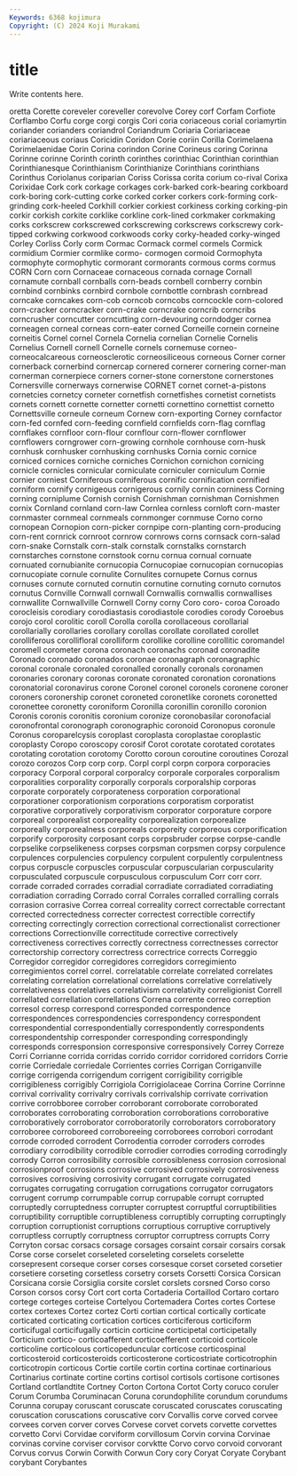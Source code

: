 ```yaml
---
Keywords: 6368 kojimura
Copyright: (C) 2024 Koji Murakami
---
```


# title

Write contents here.



oretta Corette coreveler coreveller
corevolve Corey corf Corfam Corfiote Corflambo Corfu corge corgi corgis
Cori coria coriaceous corial coriamyrtin coriander corianders coriandrol Coriandrum Coriaria
Coriariaceae coriariaceous coriaus Coricidin Coridon Corie coriin Corilla Corimelaena Corimelaenidae
Corin Corina corindon Corine Corineus coring Corinna Corinne corinne Corinth
corinth corinthes corinthiac Corinthian corinthian Corinthianesque Corinthianism Corinthianize Corinthians corinthians
Corinthus Coriolanus coriparian Coriss Corissa corita corium co-rival Corixa Corixidae
Cork cork corkage corkages cork-barked cork-bearing corkboard cork-boring cork-cutting corke
corked corker corkers cork-forming cork-grinding cork-heeled Corkhill corkier corkiest corkiness
corking corking-pin corkir corkish corkite corklike corkline cork-lined corkmaker corkmaking
corks corkscrew corkscrewed corkscrewing corkscrews corkscrewy cork-tipped corkwing corkwood corkwoods
corky corky-headed corky-winged Corley Corliss Corly corm Cormac Cormack cormel
cormels Cormick cormidium Cormier cormlike cormo- cormogen cormoid Cormophyta cormophyte
cormophytic cormorant cormorants cormous corms cormus CORN Corn corn Cornaceae
cornaceous cornada cornage Cornall cornamute cornball cornballs corn-beads cornbell cornberry
cornbin cornbind cornbinks cornbird cornbole cornbottle cornbrash cornbread corncake corncakes
corn-cob corncob corncobs corncockle corn-colored corn-cracker corncracker corn-crake corncrake corncrib
corncribs corncrusher corncutter corncutting corn-devouring corndodger cornea corneagen corneal corneas
corn-eater corned Corneille cornein corneine corneitis Cornel cornel Cornela Cornelia
cornelian Cornelie Cornelis Cornelius Cornell cornell Cornelle cornels cornemuse corneo-
corneocalcareous corneosclerotic corneosiliceous corneous Corner corner cornerback cornerbind cornercap cornered
cornerer cornering corner-man cornerman cornerpiece corners corner-stone cornerstone cornerstones Cornersville
cornerways cornerwise CORNET cornet cornet-a-pistons cornetcies cornetcy corneter cornetfish cornetfishes
cornetist cornetists cornets cornett cornette cornetter cornetti cornettino cornettist cornetto
Cornettsville corneule corneum Cornew corn-exporting Corney cornfactor corn-fed cornfed corn-feeding
cornfield cornfields corn-flag cornflag cornflakes cornfloor corn-flour cornflour corn-flower cornflower
cornflowers corngrower corn-growing cornhole cornhouse corn-husk cornhusk cornhusker cornhusking cornhusks
Cornia cornic cornice corniced cornices corniche corniches Cornichon cornichon cornicing
cornicle cornicles cornicular corniculate corniculer corniculum Cornie cornier corniest Corniferous
corniferous cornific cornification cornified corniform cornify cornigeous cornigerous cornily cornin
corniness Corning corning corniplume Cornish cornish Cornishman cornishman Cornishmen cornix
Cornland cornland corn-law Cornlea cornless cornloft corn-master cornmaster cornmeal cornmeals
cornmonger cornmuse Corno corno cornopean Cornopion corn-picker cornpipe corn-planting corn-producing
corn-rent cornrick cornroot cornrow cornrows corns cornsack corn-salad corn-snake Cornstalk
corn-stalk cornstalk cornstalks cornstarch cornstarches cornstone cornstook cornu cornua cornual
cornuate cornuated cornubianite cornucopia Cornucopiae cornucopian cornucopias cornucopiate cornule cornulite
Cornulites cornupete Cornus cornus cornuses cornute cornuted cornutin cornutine cornuting
cornuto cornutos cornutus Cornville Cornwall cornwall Cornwallis cornwallis cornwallises cornwallite
Cornwallville Cornwell Corny corny Coro coro- coroa Coroado corocleisis corodiary
corodiastasis corodiastole corodies corody Coroebus corojo corol corolitic coroll Corolla
corolla corollaceous corollarial corollarially corollaries corollary corollas corollate corollated corollet
corolliferous corollifloral corolliform corollike corolline corollitic coromandel coromell corometer corona
coronach coronachs coronad coronadite Coronado coronado coronados coronae coronagraph coronagraphic
coronal coronale coronaled coronalled coronally coronals coronamen coronaries coronary coronas
coronate coronated coronation coronations coronatorial coronavirus corone Coronel coronel coronels
coronene coroner coroners coronership coronet coroneted coronetlike coronets coronetted coronettee
coronetty coroniform Coronilla coronillin coronillo coronion Coronis coronis coronitis coronium
coronize coronobasilar coronofacial coronofrontal coronograph coronographic coronoid Coronopus coronule Coronus
coroparelcysis coroplast coroplasta coroplastae coroplastic coroplasty Coropo coroscopy corosif Corot
corotate corotated corotates corotating corotation corotomy Corotto coroun coroutine coroutines
Corozal corozo corozos Corp corp corp. Corpl corpl corpn corpora
corporacies corporacy Corporal corporal corporalcy corporale corporales corporalism corporalities corporality
corporally corporals corporalship corporas corporate corporately corporateness corporation corporational corporationer
corporationism corporations corporatism corporatist corporative corporatively corporativism corporator corporature corpore
corporeal corporealist corporeality corporealization corporealize corporeally corporealness corporeals corporeity corporeous
corporification corporify corporosity corposant corps corpsbruder corpse corpse-candle corpselike corpselikeness
corpses corpsman corpsmen corpsy corpulence corpulences corpulencies corpulency corpulent corpulently
corpulentness corpus corpuscle corpuscles corpuscular corpuscularian corpuscularity corpusculated corpuscule corpusculous
corpusculum Corr corr corr. corrade corraded corrades corradial corradiate corradiated
corradiating corradiation corrading Corrado corral Corrales corralled corralling corrals corrasion
corrasive Correa correal correality correct correctable correctant corrected correctedness correcter
correctest correctible correctify correcting correctingly correction correctional correctionalist correctioner corrections
Correctionville correctitude corrective correctively correctiveness correctives correctly correctness correctnesses corrector
correctorship correctory correctress correctrice corrects Correggio Corregidor corregidor corregidores corregidors
corregimiento corregimientos correl correl. correlatable correlate correlated correlates correlating correlation
correlational correlations correlative correlatively correlativeness correlatives correlativism correlativity correligionist Correll
correllated correllation correllations Correna corrente correo correption corresol corresp correspond
corresponded correspondence correspondences correspondencies correspondency correspondent correspondential correspondentially correspondently correspondents
correspondentship corresponder corresponding correspondingly corresponds corresponsion corresponsive corresponsively Correy Correze
Corri Corrianne corrida corridas corrido corridor corridored corridors Corrie corrie
Corriedale corriedale Corrientes corries Corrigan Corriganville corrige corrigenda corrigendum corrigent
corrigibility corrigible corrigibleness corrigibly Corrigiola Corrigiolaceae Corrina Corrine Corrinne corrival
corrivality corrivalry corrivals corrivalship corrivate corrivation corrive corrobboree corrober corroborant
corroborate corroborated corroborates corroborating corroboration corroborations corroborative corroboratively corroborator corroboratorily
corroborators corroboratory corroboree corroboreed corroboreeing corroborees corrobori corrodant corrode corroded
corrodent Corrodentia corroder corroders corrodes corrodiary corrodibility corrodible corrodier corrodies
corroding corrodingly corrody Corron corrosibility corrosible corrosibleness corrosion corrosional corrosionproof
corrosions corrosive corrosived corrosively corrosiveness corrosives corrosiving corrosivity corrugant corrugate
corrugated corrugates corrugating corrugation corrugations corrugator corrugators corrugent corrump corrumpable
corrup corrupable corrupt corrupted corruptedly corruptedness corrupter corruptest corruptful corruptibilities
corruptibility corruptible corruptibleness corruptibly corrupting corruptingly corruption corruptionist corruptions corruptious
corruptive corruptively corruptless corruptly corruptness corruptor corruptress corrupts Corry Corryton
corsac corsacs corsage corsages corsaint corsair corsairs corsak Corse corse
corselet corseleted corseleting corselets corselette corsepresent corseque corser corses corsesque
corset corseted corsetier corsetiere corseting corsetless corsetry corsets Corsetti Corsica
Corsican Corsicana corsie Corsiglia corsite corslet corslets corsned Corso corso
Corson corsos corsy Cort cort corta Cortaderia Cortaillod Cortaro cortaro
cortege corteges corteise Cortelyou Cortemadera Cortes cortes Cortese cortex cortexes
Cortez cortez Corti cortian cortical cortically corticate corticated corticating cortication
cortices corticiferous corticiform corticifugal corticifugally corticin corticine corticipetal corticipetally Corticium
cortico- corticoafferent corticoefferent corticoid corticole corticoline corticolous corticopeduncular corticose corticospinal
corticosteroid corticosteroids corticosterone corticostriate corticotrophin corticotropin corticous Cortie cortile cortin
cortina cortinae cortinarious Cortinarius cortinate cortine cortins cortisol cortisols cortisone
cortisones Cortland cortlandtite Cortney Corton Cortona Cortot Corty coruco coruler
Corum Corumba Coruminacan Coruna corundophilite corundum corundums Corunna corupay coruscant
coruscate coruscated coruscates coruscating coruscation coruscations coruscative corv Corvallis corve
corved corvee corvees corven corver corves Corvese corvet corvets corvette
corvettes corvetto Corvi Corvidae corviform corvillosum Corvin corvina Corvinae corvinas
corvine corviser corvisor corvktte Corvo corvo corvoid corvorant Corvus corvus
Corwin Corwith Corwun Cory cory Coryat Coryate Corybant corybant Corybantes
